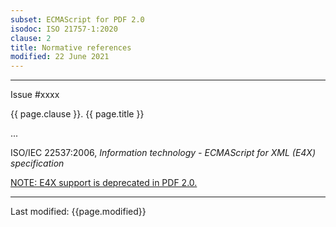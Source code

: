 ```yaml
---
subset: ECMAScript for PDF 2.0
isodoc: ISO 21757-1:2020
clause: 2
title: Normative references
modified: 22 June 2021
---
```


<ul>
</ul>
<hr>

<link rel="stylesheet" href="../assets/iso-style.css">
<div class="isostyle">
<div class="fixedpopup" id="issuelink">
	Issue #xxxx
</div>


<p class="fake-h1">{{ page.clause }}. {{ page.title }}</p>

<p>...</p>

<p>ISO/IEC 22537:2006, <i>Information technology - ECMAScript for XML (E4X) specification</i></p>
<p>
  <ins onMouseEnter="mouseEnter(this)" issue="70">NOTE: E4X support is deprecated in PDF 2.0.</ins>
</p>

</div>

<hr>
<p class="footnote">Last modified: {{page.modified}}</p>
